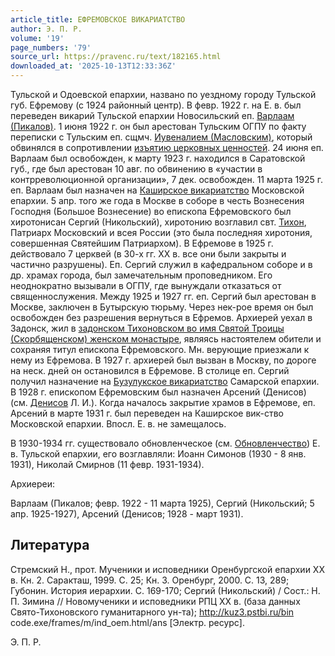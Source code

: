 ```yaml
---
article_title: ЕФРЕМОВСКОЕ ВИКАРИАТСТВО
author: Э. П. Р.
volume: '19'
page_numbers: '79'
source_url: https://pravenc.ru/text/182165.html
downloaded_at: '2025-10-13T12:33:36Z'
---
```


Тульской и Одоевской епархии, названо по уездному городу Тульской губ. Ефремову (с 1924 районный центр). В февр. 1922 г. на Е. в. был переведен викарий Тульской епархии Новосильский еп. [Варлаам (Пикалов)](<https://pravenc.ru/text/Варлаам (Пикалов).html>). 1 июня 1922 г. он был арестован Тульским ОГПУ по факту переписки с Тульским еп. сщмч. [Иувеналием (Масловским)](<https://pravenc.ru/text/Иувеналием (Масловским).html>), который обвинялся в сопротивлении [изъятию церковных ценностей](<https://pravenc.ru/text/ИЗЪЯТИЕ ЦЕРКОВНЫХ ЦЕННОСТЕЙ.html>). 24 июня еп. Варлаам был освобожден, к марту 1923 г. находился в Саратовской губ., где был арестован 10 авг. по обвинению в «участии в контрреволюционной организации», 7 дек. освобожден. 11 марта 1925 г. еп. Варлаам был назначен на [Каширское викариатство](<https://pravenc.ru/text/Каширское викариатство.html>) Московской епархии. 5 апр. того же года в Москве в соборе в честь Вознесения Господня (Большое Вознесение) во епископа Ефремовского был хиротонисан Сергий (Никольский), хиротонию возглавил свт. [Тихон](https://pravenc.ru/text/Тихон.html), Патриарх Московский и всея России (это была последняя хиротония, совершенная Святейшим Патриархом). В Ефремове в 1925 г. действовало 7 церквей (в 30-х гг. XХ в. все они были закрыты и частично разрушены). Еп. Сергий служил в кафедральном соборе и в др. храмах города, был замечательным проповедником. Его неоднократно вызывали в ОГПУ, где вынуждали отказаться от священнослужения. Между 1925 и 1927 гг. еп. Сергий был арестован в Москве, заключен в Бутырскую тюрьму. Через нек-рое время он был освобожден без разрешения вернуться в Ефремов. Архиерей уехал в Задонск, жил в [задонском Тихоновском во имя Святой Троицы (Скорбященском) женском монастыре](<https://pravenc.ru/text/задонском Тихоновском во имя Святой Троицы (Скорбященском) женском монастыре.html>), являясь настоятелем обители и сохраняя титул епископа Ефремовского. Мн. верующие приезжали к нему из Ефремова. В 1927 г. архиерей был вызван в Москву, по дороге на неск. дней он остановился в Ефремове. В столице еп. Сергий получил назначение на [Бузулукское викариатство](<https://pravenc.ru/text/Бузулукское викариатство.html>) Самарской епархии. В 1928 г. епископом Ефремовским был назначен Арсений (Денисов) (см. [Денисов](https://pravenc.ru/text/Денисов.html) Л. И.). Когда началось закрытие храмов в Ефремове, еп. Арсений в марте 1931 г. был переведен на Каширское вик-ство Московской епархии. Впосл. Е. в. не замещалось.

В 1930-1934 гг. существовало обновленческое (см. [Обновленчество](https://pravenc.ru/text/Обновленчество.html)) Е. в. Тульской епархии, его возглавляли: Иоанн Симонов (1930 - 8 янв. 1931), Николай Смирнов (11 февр. 1931-1934).

Архиереи:

Варлаам (Пикалов; февр. 1922 - 11 марта 1925), Сергий (Никольский; 5 апр. 1925-1927), Арсений (Денисов; 1928 - март 1931).

## Литература

Стремский Н., прот. Мученики и исповедники Оренбургской епархии XX в. Кн. 2. Саракташ, 1999. С. 25; Кн. 3. Оренбург, 2000. С. 13, 289; Губонин. История иерархии. С. 169-170; Сергий (Никольский) / Сост.: Н. П. Зимина // Новомученики и исповедники РПЦ XX в. (база данных Свято-Тихоновского гуманитарного ун-та); http://kuz3.pstbi.ru/bin code.exe/frames/m/ind\_oem.html/ans [Электр. ресурс].

Э. П. Р.

